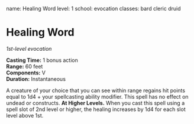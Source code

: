 name: Healing Word level: 1 school: evocation classes: bard cleric druid

# Healing Word
_1st-level evocation_

**Casting Time:** 1 bonus action    
**Range:** 60 feet    
**Components:** V    
**Duration:** Instantaneous

A creature of your choice that you can see within range regains hit points equal to 1d4 + your spellcasting ability modifier. This spell has no effect on undead or constructs. **At Higher Levels.** When you cast this spell using a spell slot of 2nd level or higher, the healing increases by 1d4 for each slot level above 1st.